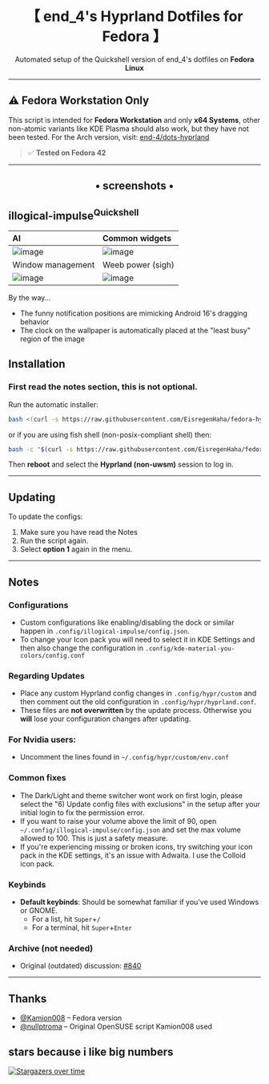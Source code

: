 <div align="center">

# 【 end_4's Hyprland Dotfiles for Fedora 】

 Automated setup of the Quickshell version of end_4's dotfiles on **Fedora Linux**  


</div>

---

## ⚠️ Fedora Workstation Only

This script is intended for **Fedora Workstation** and only **x64 Systems**, other non-atomic variants like KDE Plasma should also work, but they have not been tested.
For the Arch version, visit: [end-4/dots-hyprland](https://github.com/end-4/dots-hyprland)

> ✅ **Tested on Fedora 42**

---


<div align="center">
    <h2>• screenshots •</h2>
    <h3></h3>
</div>

## illogical-impulse<sup>Quickshell</sup>

| AI | Common widgets |
|:---|:---------------|
| ![image](https://github.com/user-attachments/assets/08d26785-b54d-4ad1-875b-bb08cc6757f5) | ![image](https://github.com/user-attachments/assets/4fcd63d9-0943-4b21-8737-4bed97b71961) |
| Window management | Weeb power (sigh)|
| ![image](https://github.com/user-attachments/assets/86cc511b-0d33-4c78-bcc0-3037d02a17da) | ![image](https://github.com/user-attachments/assets/292259fc-57d3-4663-a583-2ce2faad13fb) |

By the way...
- The funny notification positions are mimicking Android 16's dragging behavior
- The clock on the wallpaper is automatically placed at the "least busy" region of the image

## Installation

### First read the notes section, this is not optional.

Run the automatic installer:

```bash
bash <(curl -s https://raw.githubusercontent.com/EisregenHaha/fedora-hyprland/f42/setup.sh)
```
or if you are using fish shell (non-posix-compliant shell) then:
   
```bash
bash -c "$(curl -s https://raw.githubusercontent.com/EisregenHaha/fedora-hyprland/f42/setup.sh)"
```

Then **reboot** and select the **Hyprland (non-uwsm)** session to log in.

---

## Updating

To update the configs:

1. Make sure you have read the Notes
2. Run the script again.
3. Select **option 1** again in the menu.

---

## Notes

### Configurations
- Custom configurations like enabling/disabling the dock or similar happen in `.config/illogical-impulse/config.json`.
- To change your Icon pack you will need to select it in KDE Settings and then also change the configuration in  `.config/kde-material-you-colors/config.conf`

### Regarding Updates
- Place any custom Hyprland config changes in `.config/hypr/custom` and then comment out the old configuration in `.config/hypr/hyprland.conf`.
- These files are **not overwritten** by the update process. Otherwise you **will** lose your configuration changes after updating.  
  
### For Nvidia users:
- Uncomment the lines found in `~/.config/hypr/custom/env.conf`

### Common fixes
- The Dark/Light and theme switcher wont work on first login, please select the "6) Update config files with exclusions" in the setup after your initial login to fix the permission error.
- If you want to raise your volume above the limit of 90, open `~/.config/illogical-impulse/config.json` and set the max volume allowed to 100. This is just a safety measure.
- If you're experiencing missing or broken icons, try switching your icon pack in the KDE settings, it's an issue with Adwaita. I use the Colloid icon pack.

### Keybinds
  
   - **Default keybinds**: Should be somewhat familiar if you've used Windows or GNOME. 
     - For a list, hit `Super`+`/`
     - For a terminal, hit `Super`+`Enter`


### Archive (not needed)
- Original (outdated) discussion: [#840](https://github.com/end-4/dots-hyprland/discussions/840)
---

## Thanks

- [@Kamion008](https://github.com/Kamion008) – Fedora version  
- [@nullptroma](https://github.com/nullptroma) – Original OpenSUSE script Kamion008 used

                        
## stars because i like big numbers
[![Stargazers over time](https://starchart.cc/EisregenHaha/fedora-hyprland.svg?variant=adaptive)](https://starchart.cc/EisregenHaha/fedora-hyprland)

                    
